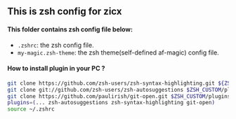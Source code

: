 ## This is zsh config for zicx

#### This folder contains zsh config file below:
- `.zshrc`: the zsh config file.
- `my-magic.zsh-theme`: the zsh theme(self-defined af-magic) config file.

#### How to install plugin in your PC ?
```bash
git clone https://github.com/zsh-users/zsh-syntax-highlighting.git ${ZSH_CUSTOM:-~/.oh-my-zsh/custom}/plugins/zsh-syntax-highlighting
git clone git://github.com/zsh-users/zsh-autosuggestions $ZSH_CUSTOM/plugins/zsh-autosuggestions
git clone https://github.com/paulirish/git-open.git $ZSH_CUSTOM/plugins/git-open
plugins=(... zsh-autosuggestions zsh-syntax-highlighting git-open)
source ~/.zshrc

```
